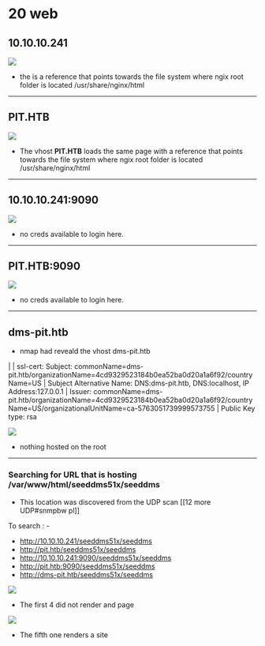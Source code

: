 # 20 web

## 10.10.10.241
![](PIT.HTB-08.png)
- the is a reference that points towards the file system where ngix root folder is located <span class="myYellow">/usr/share/nginx/html<span>

<hr>
	

## PIT.HTB
![](PIT.HTB-09.png)
- The vhost <span class="myTurquoise" style="font-weight: bold;">PIT.HTB</span> loads the same page with  a reference that points towards the file system where ngix root folder is located <span class="myYellow">/usr/share/nginx/html<span>

<hr>

	
## 10.10.10.241:9090
![](PIT.HTB-10.png)
- no creds available to login here.

<hr>

## PIT.HTB:9090
![](PIT.HTB-11.png)
- no creds available to login here.

<hr>

	
## dms-pit.htb
- nmap had reveald the vhost <span class="myTurquoise">dms-pit.htb</span>

<div class="myprediv">
|    
| ssl-cert: Subject: commonName=<span class="myTurquoise">dms-pit.htb</span>/organizationName=4cd9329523184b0ea52ba0d20a1a6f92/countryName=US
| Subject Alternative Name: DNS:<span class="myTurquoise">dms-pit.htb</span>, DNS:localhost, IP Address:127.0.0.1
| Issuer: commonName=<span class="myTurquoise">dms-pit.htb</span>/organizationName=4cd9329523184b0ea52ba0d20a1a6f92/countryName=US/organizationalUnitName=ca-5763051739999573755
| Public Key type: rsa
</div>
	 
	

![](PIT.HTB-12.png)
- nothing hosted on the root
	
<hr>

### Searching for URL that is hosting  <span class="myYellowHighlight">/var/www/html/seeddms51x/seeddms</span>

- This location was discovered from the UDP scan [[12  more UDP#snmpbw pl]]
	
To search : -

- http://10.10.10.241/seeddms51x/seeddms
- http://pit.htb/seeddms51x/seeddms
- http://10.10.10.241:9090/seeddms51x/seeddms
- http://pit.htb:9090/seeddms51x/seeddms
- http://dms-pit.htb/seeddms51x/seeddms

![](PIT.HTB-13.png)

- The first 4 did not render and page

![](PIT.HTB-14.gif)
	
- The fifth one renders a site

